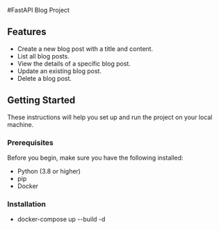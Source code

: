 #FastAPI Blog Project


## Features

- Create a new blog post with a title and content.
- List all blog posts.
- View the details of a specific blog post.
- Update an existing blog post.
- Delete a blog post.

## Getting Started

These instructions will help you set up and run the project on your local machine.

### Prerequisites

Before you begin, make sure you have the following installed:

- Python (3.8 or higher)
- pip
- Docker

### Installation

- docker-compose up --build -d
